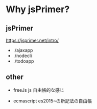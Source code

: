 # Why jsPrimer?

## jsPrimer

https://jsprimer.net/intro/

- ./ajaxapp
- ./nodecli
- ./todoapp

## other

- freeJs
  js 自由帳的な感じ

- ecmascript
  es2015~の新記法の自由帳
